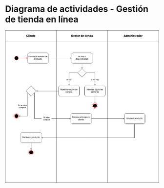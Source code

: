 # Diagrama de actividades - Gestión de tienda en línea

<div align=center>

![img](./diagrama-actividades-tienda-en-linea.drawio.png)

</div>